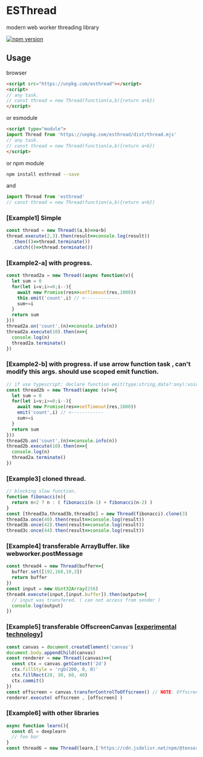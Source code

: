 ESThread
==================
modern web worker threading library

[![npm version](https://badge.fury.io/js/esthread.svg)](https://badge.fury.io/js/esthread)

Usage
--------------------

browser 
```html
<script src="https://unpkg.com/esthread"></script>
<script>
// any task.
// const thread = new Thread(function(a,b){return a+b})
</script>
```

or esmodule

```html
<script type="module">
import Thread from 'https://unpkg.com/esthread/dist/thread.mjs'
// any task.
// const thread = new Thread(function(a,b){return a+b})
</script>
```

or npm module
```bash
npm install esthread --save
```

and

```javascript
import Thread from 'esthread'
// const thread = new Thread(function(a,b){return a+b})
```

### [Example1] Simple
```javascript
const thread = new Thread((a,b)=>a+b)
thread.execute(2,3).then(result=>console.log(result))
  .then(()=>thread.terminate())
  .catch(()=>thread.terminate())
```

### [Example2-a] with progress.
```javascript
const thread2a = new Thread((async function(v){
  let sum = 0
  for(let i=v;i>=0;i--){
    await new Promise(res=>setTimeout(res,1000))
    this.emit('count',i) // <-------------
    sum+=i
  }
  return sum
}))
thread2a.on('count',(n)=>console.info(n))
thread2a.execute(10).then(n=>{
  console.log(n)
  thread2a.terminate()
})
```

### [Example2-b] with progress.  if use arrow function task , can't modify this args. should use scoped emit function.
```javascript
// if use typescript: declare function emit(type:string,data?:any):void
const thread2b = new Thread((async (v)=>{
  let sum = 0
  for(let i=v;i>=0;i--){
    await new Promise(res=>setTimeout(res,1000))
    emit('count',i) // <------------
    sum+=i
  }
  return sum
}))
thread2b.on('count',(n)=>console.info(n))
thread2b.execute(10).then(n=>{
  console.log(n)
  thread2a.terminate()
})
```

### [Example3] cloned thread.
```javascript
// blocking slow function.
function fibonacci(n){
  return n<2 ? n : ( fibonacci(n-1) + fibonacci(n-2) )
}
const [thread3a,thread3b,thread3c] = new Thread(fibonacci).clone(3)
thread3a.once(40).then(result=>console.log(result))
thread3b.once(42).then(result=>console.log(result))
thread3c.once(44).then(result=>console.log(result))
```

### [Example4] transferable ArrayBuffer. like webworker.postMessage
```javascript
const thread4 = new Thread(buffer=>{
  buffer.set([192,168,10,3])
  return buffer
})
const input = new Uint32Array(256)
thread4.execute(input,[input.buffer]).then(output=>{
  // input was transfered. ( can not access from sender )
  console.log(output)
})
```

### [Example5] transferable OffscreenCanvas [[experimental technology](https://developer.mozilla.org/en-US/docs/Web/API/OffscreenCanvas)]
```javascript
const canvas = document.createElement('canvas')
document.body.appendChild(canvas)
const renderer = new Thread((canvas)=>{
  const ctx = canvas.getContext('2d')
  ctx.fillStyle = 'rgb(200, 0, 0)'
  ctx.fillRect(20, 30, 60, 40)
  ctx.commit()
})
const offscreen = canvas.transferControlToOffscreen() // NOTE: OffscreenCanvas required explicitly enable this feature 2018.3.
renderer.execute( offscreen , [offscreen] )
```

### [Example6] with other libraries
```javascript
async function learn(){
  const dl = deeplearn
  // foo bar
}
const thread6 = new Thread(learn,['https://cdn.jsdelivr.net/npm/@tensorflow/tfjs@0.13.3/dist/tf.min.js'])
```
